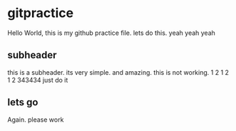# gitpractice

Hello World, this is my github practice file.
lets do this.
yeah yeah yeah
## subheader

this is a subheader. its very simple. and amazing. this is not working.
1 2 1 2 1 2
343434
just do it
## lets go
Again. please work
